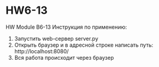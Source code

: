 # HW6-13
HW Module B6-13
Инструкция по применению:
1) Запустить web-сервер server.py
2) Открыть браузер и в адресной строке написать путь: http://localhost:8080/
3) Вся работа происходит через браузер
